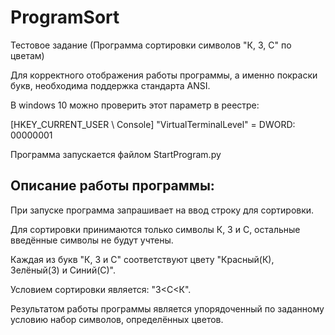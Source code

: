 # ProgramSort
Тестовое задание (Программа сортировки символов "К, З, С" по цветам)

Для корректного отображения работы программы, а именно покраски букв,
необходима поддержка стандарта ANSI.

В windows 10 можно проверить этот параметр в реестре:

[HKEY_CURRENT_USER \ Console] "VirtualTerminalLevel" = DWORD: 00000001

Программа запускается файлом StartProgram.py

## Описание работы программы:

При запуске программа запрашивает на ввод строку для сортировки.

Для сортировки принимаются только символы К, З и С, остальные введённые символы не будут учтены.

Каждая из букв "К, З и С" соответствуют цвету "Красный(К), Зелёный(З) и Синий(С)".

Условием сортировки является: "З<С<К".

Результатом работы программы является упорядоченный по заданному условию набор символов, определённых цветов.